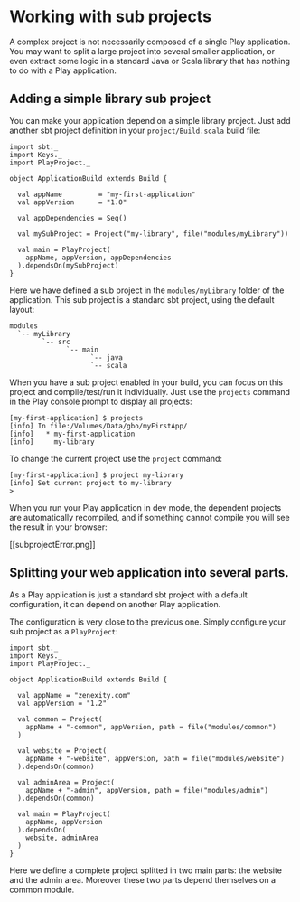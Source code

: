 # Working with sub projects

A complex project is not necessarily composed of a single Play application. You may want to split a large project into several smaller application, or even extract some logic in a standard Java or Scala library that has nothing to do with a Play application.

## Adding a simple library sub project

You can make your application depend on a simple library project. Just add another sbt project definition in your `project/Build.scala` build file:

```
import sbt._
import Keys._
import PlayProject._

object ApplicationBuild extends Build {

  val appName         = "my-first-application"
  val appVersion      = "1.0"

  val appDependencies = Seq()
  
  val mySubProject = Project("my-library", file("modules/myLibrary"))

  val main = PlayProject(
    appName, appVersion, appDependencies
  ).dependsOn(mySubProject)
}
```

Here we have defined a sub project in the `modules/myLibrary` folder of the application. This sub project is a standard sbt project, using the default layout:

```
modules
  `-- myLibrary
        `-- src
              `-- main
                    `-- java
                    `-- scala 
```

When you have a sub project enabled in your build, you can focus on this project and compile/test/run it individually. Just use the `projects` command in the Play console prompt to display all projects:

```
[my-first-application] $ projects
[info] In file:/Volumes/Data/gbo/myFirstApp/
[info] 	 * my-first-application
[info] 	   my-library
```

To change the current project use the `project` command:

```
[my-first-application] $ project my-library
[info] Set current project to my-library
>
```

When you run your Play application in dev mode, the dependent projects are automatically recompiled, and if something cannot compile you will see the result in your browser:

[[subprojectError.png]]

## Splitting your web application into several parts.

As a Play application is just a standard sbt project with a default configuration, it can depend on another Play application. 

The configuration is very close to the previous one. Simply configure your sub project as a `PlayProject`:

```
import sbt._
import Keys._
import PlayProject._

object ApplicationBuild extends Build {

  val appName = "zenexity.com"
  val appVersion = "1.2"

  val common = Project(
    appName + "-common", appVersion, path = file("modules/common")
  )
  
  val website = Project(
    appName + "-website", appVersion, path = file("modules/website")
  ).dependsOn(common)
  
  val adminArea = Project(
    appName + "-admin", appVersion, path = file("modules/admin")
  ).dependsOn(common)
  
  val main = PlayProject(
    appName, appVersion
  ).dependsOn(
    website, adminArea
  )
}
```

Here we define a complete project splitted in two main parts: the website and the admin area. Moreover these two parts depend themselves on a common module.

